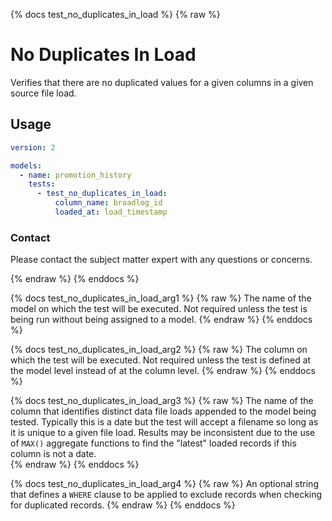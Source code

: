 {% docs test_no_duplicates_in_load %}
{% raw %}

# No Duplicates In Load

Verifies that there are no duplicated values for a given columns in a given 
source file load.

## Usage
```yaml
version: 2

models:
  - name: promotion_history
    tests:
      - test_no_duplicates_in_load:
          column_name: broadlog_id
          loaded_at: load_timestamp 
``` 

### Contact
Please contact the subject matter expert with any questions or concerns.

{% endraw %}
{% enddocs %}

{% docs test_no_duplicates_in_load_arg1 %}
{% raw %}
The name of the model on which the test will be executed.  Not required unless 
the test is being run without being assigned to a model.
{% endraw %}
{% enddocs %}

{% docs test_no_duplicates_in_load_arg2 %}
{% raw %}
The column on which the test will be executed.  Not required unless the test is 
defined at the model level instead of at the column level.
{% endraw %}
{% enddocs %}

{% docs test_no_duplicates_in_load_arg3 %}
{% raw %}
The name of the column that identifies distinct data file loads appended to the 
model being tested. Typically this is a date but the test will accept a filename
so long as it is unique to a given file load.  Results may be inconsistent due 
to the use of `MAX()` aggregate functions to find the "latest" loaded records if
 this column is not a date.  
{% endraw %}
{% enddocs %}

{% docs test_no_duplicates_in_load_arg4 %}
{% raw %}
An optional string that defines a `WHERE` clause to be applied to exclude 
records when checking for duplicated records.
{% endraw %}
{% enddocs %}